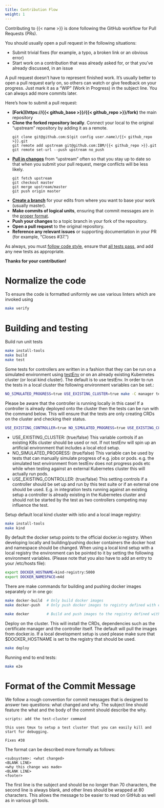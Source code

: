 ```yaml
---
title: Contribution Flow
weight: 1
---
```


Contributing to {{< name >}} is done following the GitHub workflow for Pull Requests (PRs).

You should usually open a pull request in the following situations:
- Submit trivial fixes (for example, a typo, a broken link or an obvious error)
- Start work on a contribution that was already asked for, or that you’ve already discussed, in an issue

A pull request doesn’t have to represent finished work. It’s usually better to open a pull request early on, so others can watch or give feedback on your progress. Just mark it as a “WIP” (Work in Progress) in the subject line. You can always add more commits later.

Here’s how to submit a pull request:

- **[Fork](https://{{< github_base >}}/{{< github_repo >}}/fork)** the main repository
- **Clone the forked repository locally**. Connect your local to the original “upstream” repository by adding it as a remote.
    ```shell
    git clone git@github.com:$(git config user.name)/{{< github_repo >}}.git
    git remote add upstream git@github.com:IBM/{{< github_repo >}}.git
    git remote set-url --push upstream no_push
    ```
- **[Pull in changes](https://help.github.com/articles/syncing-a-fork/)** from “upstream” often so that you stay up to date so that when you submit your pull request, merge conflicts will be less likely.
    ```shell
    git fetch upstream
    git checkout master
    git merge upstream/master
    git push origin master
    ```
- **[Create a branch](https://guides.github.com/introduction/flow/)** for your edits from where you want to base your work (usually master).
- **Make commits of logical units**, ensuring that commit messages are in the [proper format](#format-of-the-commit-message).
- **Push your changes** to a topic branch in your fork of the repository.
- **Open a pull request** to the original repository.
- **Reference any relevant issues** or supporting documentation in your PR (for example, “Closes #37.”)

As always, you must [follow code style](#normalize-the-code), ensure that [all tests pass](#building-and-testing), and add any new tests as appropriate.

**Thanks for your contribution!**


# Normalize the code

To ensure the code is formatted uniformly we use various linters which are
invoked using

```bash
make verify
```

# Building and testing

Build run unit tests

```bash
make install-tools
make build
make test
```

Some tests for controllers are written in a fashion that they can be run on a simulated environment using 
[testEnv](https://godoc.org/github.com/kubernetes-sigs/controller-runtime/pkg/envtest) or on an already existing
Kubernetes cluster (or local kind cluster). The default is to use testEnv. In order to run the tests in a local cluster
the following environment variables can be set.:
```bash
NO_SIMULATED_PROGRESS=true USE_EXISTING_CLUSTER=true make -C manager test
```

Please be aware that the controller is running locally in this case! If a controller is already deployed onto the
cluster then the tests can be run with the command below. This will ensure that the tests are only creating CRDs on 
the cluster and checking their status.
```bash
USE_EXISTING_CONTROLLER=true NO_SIMULATED_PROGRESS=true USE_EXISTING_CLUSTER=true make -C manager test
```

- USE_EXISTING_CLUSTER: (true/false)
  This variable controls if an existing K8s cluster should be used or not.
  If not testEnv will spin up an artificial environment that includes a local etcd setup.
- NO_SIMULATED_PROGRESS: (true/false)
  This variable can be used by tests that can manually simulate progress of e.g. jobs or pods.
  e.g. the simulated test environment from testEnv does not progress pods etc while when testing against
  an external Kubernetes cluster this will actually run pods.
- USE_EXISTING_CONTROLLER: (true/false)
  This setting controls if a controller should be set up and run by this test suite or if an external one
  should be used. E.g. in integration tests running against an existing setup a controller is already existing
  in the Kubernetes cluster and should not be started by the test as two controllers competing may influence the test.

Setup default local kind cluster with istio and a local image registry:
```bash
make install-tools
make kind
```

By default the docker setup points to the official docker.io registry. When developing
locally and building/pushing docker containers the docker host and namespace should be changed. When 
using a local kind setup with a local registry the environment can be pointed to it by setting the following 
environment variables. (Please note that you also have to add an entry to your /etc/hosts file):

```bash
export DOCKER_HOSTNAME=kind-registry:5000
export DOCKER_NAMESPACE=m4d
```

There are make commands for building and pushing docker images separately or in one go:
```bash
make docker-build  # Only build docker images
make docker-push   # Only push docker images to registry defined with env $DOCKER_HOSTNAME

make docker        # Build and push images to the registry defined with env $DOCKER_HOSTNAME
```

Deploy on the cluster. This will install the CRDs, dependencies such as the certificate manager and the controller
itself. The default will pull the images from docker.io. If a local development setup is used please make sure
that $DOCKER_HOSTNAME is set to the registry that should be used. 

```bash
make deploy
```

Running end to end tests:
```bash
make e2e
```

# Format of the Commit Message

We follow a rough convention for commit messages that is designed to answer two questions: what changed and why.
The subject line should feature the what and the body of the commit should describe the why.

```
scripts: add the test-cluster command

this uses tmux to setup a test cluster that you can easily kill and
start for debugging.

Fixes #38
```

The format can be described more formally as follows:

```
<subsystem>: <what changed>
<BLANK LINE>
<why this change was made>
<BLANK LINE>
<footer>
```

The first line is the subject and should be no longer than 70 characters, the second line is always blank, and other lines should be wrapped at 80 characters.
This allows the message to be easier to read on GitHub as well as in various git tools.